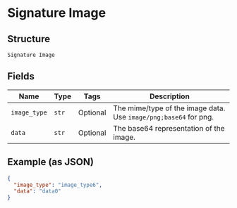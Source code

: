 
# Signature Image

## Structure

`Signature Image`

## Fields

| Name | Type | Tags | Description |
|  --- | --- | --- | --- |
| `image_type` | `str` | Optional | The mime/type of the image data.<br>Use `image/png;base64` for png. |
| `data` | `str` | Optional | The base64 representation of the image. |

## Example (as JSON)

```json
{
  "image_type": "image_type6",
  "data": "data0"
}
```

